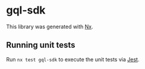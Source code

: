 # gql-sdk

This library was generated with [Nx](https://nx.dev).

## Running unit tests

Run `nx test gql-sdk` to execute the unit tests via [Jest](https://jestjs.io).
